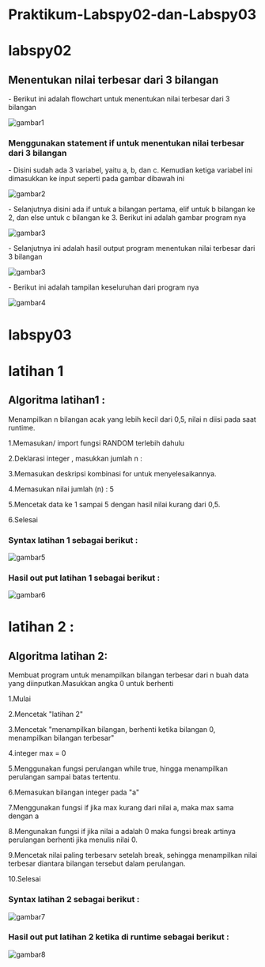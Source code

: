 # Praktikum-Labspy02-dan-Labspy03
# labspy02
## Menentukan nilai terbesar dari 3 bilangan
<p>- Berikut ini adalah flowchart untuk menentukan nilai terbesar dari 3 bilangan

![gambar1](ss/ssflowchart.PNG)
### Menggunakan statement if untuk menentukan nilai terbesar dari 3 bilangan
<P>- Disini sudah ada 3 variabel, yaitu a, b, dan c. Kemudian ketiga variabel ini dimasukkan ke input
seperti pada gambar dibawah ini

![gambar2](ss/ss.1.PNG)

<p>- Selanjutnya disini ada if untuk a bilangan pertama, elif untuk b bilangan ke 2, dan else untuk c bilangan ke 3. Berikut ini adalah gambar program nya

![gambar3](ss/ss.2.PNG)

<p>- Selanjutnya ini adalah hasil output program menentukan nilai terbesar dari 3 bilangan

![gambar3](ss/ss.3.PNG)

<p>- Berikut ini adalah tampilan keseluruhan dari program nya

![gambar4](ss/ssprogram.PNG)

# labspy03
# latihan 1
## Algoritma latihan1 :
Menampilkan n bilangan acak yang lebih kecil dari 0,5, nilai n diisi pada saat runtime.

1.Memasukan/ import fungsi RANDOM terlebih dahulu

2.Deklarasi integer , masukkan jumlah n :

3.Memasukan deskripsi kombinasi for untuk menyelesaikannya.

4.Memasukan nilai jumlah (n) : 5

5.Mencetak data ke 1 sampai 5 dengan hasil nilai kurang dari 0,5.

6.Selesai

### Syntax latihan 1 sebagai berikut :

![gambar5](ss/ss1.PNG)

### Hasil out put latihan 1 sebagai berikut :

![gambar6](ss/ss2.PNG)

# latihan 2 :
## Algoritma latihan 2:
Membuat program untuk menampilkan bilangan terbesar dari n buah data yang diinputkan.Masukkan angka 0 untuk berhenti

1.Mulai

2.Mencetak "latihan 2"

3.Mencetak "menampilkan bilangan, berhenti ketika bilangan 0, menampilkan bilangan terbesar"

4.integer max = 0

5.Menggunakan fungsi perulangan while true, hingga menampilkan perulangan sampai batas tertentu.

6.Memasukan bilangan integer pada "a"

7.Menggunakan fungsi if jika max kurang dari nilai a, maka max sama dengan a

8.Mengunakan fungsi if jika nilai a adalah 0 maka fungsi break artinya perulangan berhenti jika menulis nilai 0.

9.Mencetak nilai paling terbesarv setelah break, sehingga menampilkan nilai terbesar diantara bilangan tersebut dalam perulangan.

10.Selesai

### Syntax latihan 2 sebagai berikut :

![gambar7](ss/ss3.PNG)

### Hasil out put latihan 2 ketika di runtime sebagai berikut :

![gambar8](ss/ss4.PNG)

